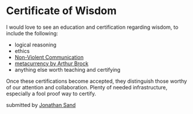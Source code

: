 # Certificate of Wisdom

I would love to see an education and certification regarding wisdom, to include the following:

- logical reasoning  
- ethics  
- [Non-Violent Communication](https://www.cnvc.org/)  
- [metacurrency by Arthur Brock](https://www.artbrock.com/metacurrency)  
- anything else worth teaching and certifying

Once these certifications become accepted, they distinguish those worthy of our attention and collaboration. Plenty of needed infrastructure, especially a fool proof way to certify.

submitted by [Jonathan Sand](mailto:sand@gizmolab.com)
